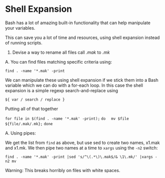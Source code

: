 Shell Expansion
===============

Bash has a lot of amazing built-in functionality that can help manipulate your variables.

This can save you a lot of time and resources, using shell expansion instead of running scripts.


1. Devise a way to rename all files call *.mak* to *.mk*


A. You can find files matching specific criteria using:

````find . -name '*.mak' -print````

We can manipulate these using shell expansion if we stick them into a Bash variable which we can do with a for-each loop.
In this case the shell expansion is a simple regexp search-and-replace using

````${ var / search / replace }````

Putting all of that together


````for file in $(find . -name '*.mak' -print);```` 
````do````
````  mv $file ${file/.mak/.mk};````
````done````

A. Using pipes:

We get the list from ````find```` as above, but use sed to create two names, x1.mak and x1.mk.
We then pipe two names at a time to ````xargs```` using the ````-n2```` switch:

````find . -name '*.mak' -print |sed 's/^\(.*\)\.mak$/& \1\.mk/' |xargs -n2 mv````


Warning: This breaks horribly on files with white spaces.
